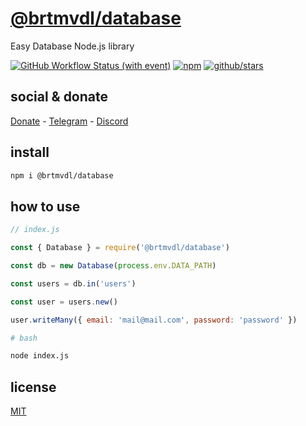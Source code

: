 # [@brtmvdl/database](https://www.npmjs.com/package/@brtmvdl/database)

Easy Database Node.js library

[![GitHub Workflow Status (with event)](https://img.shields.io/github/actions/workflow/status/brtmvdl/backend/npm-publish.yml?label=GitHub%20Actions&link=https%3A%2F%2Fgithub.com%2Fbrtmvdl%2Fbackend%2Factions%2Fworkflows%2Fnpm-publish.yml)](https://github.com/brtmvdl/backend/actions/workflows/npm-publish.yml) [![npm](https://img.shields.io/npm/dw/%40brtmvdl/backend?label=NPM%20Weekly%20Downloads)](https://www.npmjs.com/package/@brtmvdl/backend) [![github/stars](https://img.shields.io/github/stars/brtmvdl/backend?style=social)](https://img.shields.io/github/stars/brtmvdl/backend?style=social) 

## social & donate

[Donate](https://link.mercadopago.com.br/brtmvdl) - [Telegram](https://t.me/+KRmg5MlqgMk0MTg5) - [Discord](https://discord.gg/agvfPm6X)

## install

```sh
npm i @brtmvdl/database
```

## how to use

```js
// index.js

const { Database } = require('@brtmvdl/database')

const db = new Database(process.env.DATA_PATH)

const users = db.in('users')

const user = users.new()

user.writeMany({ email: 'mail@mail.com', password: 'password' })
```

```sh
# bash

node index.js
```

## license

[MIT](./LICENSE)
